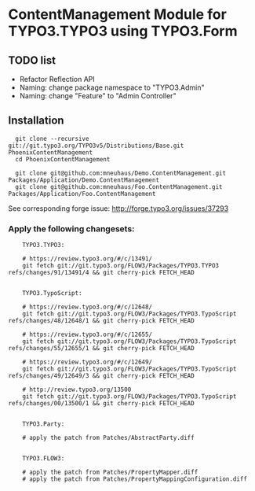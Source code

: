 # ContentManagement Module for TYPO3.TYPO3 using TYPO3.Form

## TODO list

* Refactor Reflection API
* Naming: change package namespace to "TYPO3.Admin"
* Naming: change "Feature" to "Admin Controller"

## Installation

```
  git clone --recursive git://git.typo3.org/TYPO3v5/Distributions/Base.git PhoenixContentManagement
  cd PhoenixContentManagement

  git clone git@github.com:mneuhaus/Demo.ContentManagement.git Packages/Application/Demo.ContentManagement
  git clone git@github.com:mneuhaus/Foo.ContentManagement.git Packages/Application/Foo.ContentManagement
```

See corresponding forge issue: http://forge.typo3.org/issues/37293


### Apply the following changesets:

```
	TYPO3.TYPO3:

	# https://review.typo3.org/#/c/13491/
	git fetch git://git.typo3.org/FLOW3/Packages/TYPO3.TYPO3 refs/changes/91/13491/4 && git cherry-pick FETCH_HEAD


	TYPO3.TypoScript:

	# https://review.typo3.org/#/c/12648/
	git fetch git://git.typo3.org/FLOW3/Packages/TYPO3.TypoScript refs/changes/48/12648/1 && git cherry-pick FETCH_HEAD

	# https://review.typo3.org/#/c/12655/
	git fetch git://git.typo3.org/FLOW3/Packages/TYPO3.TypoScript refs/changes/55/12655/1 && git cherry-pick FETCH_HEAD

	# https://review.typo3.org/#/c/12649/
	git fetch git://git.typo3.org/FLOW3/Packages/TYPO3.TypoScript refs/changes/49/12649/3 && git cherry-pick FETCH_HEAD

	# http://review.typo3.org/13500
	git fetch git://git.typo3.org/FLOW3/Packages/TYPO3.TypoScript refs/changes/00/13500/1 && git cherry-pick FETCH_HEAD


	TYPO3.Party:

	# apply the patch from Patches/AbstractParty.diff


	TYPO3.FLOW3:

	# apply the patch from Patches/PropertyMapper.diff
	# apply the patch from Patches/PropertyMappingConfiguration.diff

```